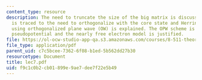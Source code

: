 ```yaml
---
content_type: resource
description: The need to truncate the size of the big matrix is discussed. The problem
  is traced to the need to orthogonalize with the core state and Herring?s solution
  using orthogonalized plane wave (OW) is explained. The OPW scheme is recast as a
  pseudopotential and the nearly free electron model is justified.
file: https://ol-ocw-studio-app-qa.s3.amazonaws.com/courses/8-511-theory-of-solids-i-fall-2004/f9c1c0b2cb01899e9ae7dee7f22e5b49_lec7.pdf
file_type: application/pdf
parent_uid: c7c5bcee-7362-6f08-b1ed-5b562dd27b30
resourcetype: Document
title: lec7.pdf
uid: f9c1c0b2-cb01-899e-9ae7-dee7f22e5b49
---
```

